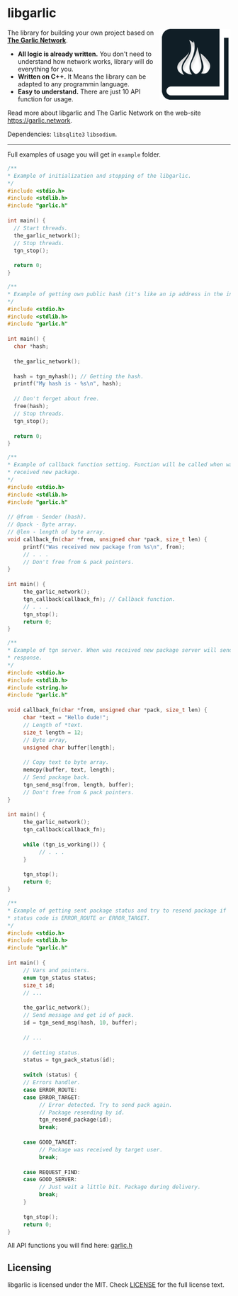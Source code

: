 # libgarlic

<img src="https://github.com/mrrva/media/blob/master/libgarlic1.png" align="right"
     alt="libgarlic logo by mrrva" width="160" height="160">

The library for building your own project based on [**The Garlic Network**](https://github.com/The-Garlic-Network/The-Garlic-Network).

* **All logic is already written.** You don't need to understand how network
works, library will do everything for you.
* **Written on C++.** It Means the library can be adapted to any
programmin language.
* **Easy to understand.** There are just 10 API function for usage.

Read more about libgarlic and The Garlic Network on the web-site https://garlic.network.

Dependencies: `libsqlite3` `libsodium`.

---

Full examples of usage you will get in `example` folder.

```C
/** 
* Example of initialization and stopping of the libgarlic.
*/
#include <stdio.h>
#include <stdlib.h>
#include "garlic.h"

int main() {
  // Start threads.
  the_garlic_network();
  // Stop threads.
  tgn_stop();
  
  return 0;
}
```

```C
/** 
* Example of getting own public hash (it's like an ip address in the internet).
*/
#include <stdio.h>
#include <stdlib.h>
#include "garlic.h"

int main() {
  char *hash;

  the_garlic_network();
 
  hash = tgn_myhash(); // Getting the hash.
  printf("My hash is - %s\n", hash);
  
  // Don't forget about free.
  free(hash);
  // Stop threads.
  tgn_stop();
  
  return 0;
}
```

```C
/** 
* Example of callback function setting. Function will be called when was
* received new package.
*/
#include <stdio.h>
#include <stdlib.h>
#include "garlic.h"

// @from - Sender (hash).
// @pack - Byte array.
// @len - length of byte array.
void callback_fn(char *from, unsigned char *pack, size_t len) {
     printf("Was received new package from %s\n", from);
     // . . . 
     // Don't free from & pack pointers.
}

int main() {
     the_garlic_network();
     tgn_callback(callback_fn); // Callback function.
     // . . .
     tgn_stop();
     return 0;
}
```

```C
/** 
* Example of tgn server. When was received new package server will send
* response.
*/
#include <stdio.h>
#include <stdlib.h>
#include <string.h>
#include "garlic.h"

void callback_fn(char *from, unsigned char *pack, size_t len) {
     char *text = "Hello dude!";
     // Length of *text.
     size_t length = 12;
     // Byte array,
     unsigned char buffer[length];
     
     // Copy text to byte array.
     memcpy(buffer, text, length);
     // Send package back.
     tgn_send_msg(from, length, buffer);
     // Don't free from & pack pointers.
}

int main() {
     the_garlic_network();
     tgn_callback(callback_fn);
     
     while (tgn_is_working()) {
          // . . .
     }
     
     tgn_stop();
     return 0;
}
```

```C
/** 
* Example of getting sent package status and try to resend package if
* status code is ERROR_ROUTE or ERROR_TARGET.
*/
#include <stdio.h>
#include <stdlib.h>
#include "garlic.h"

int main() {
     // Vars and pointers.
     enum tgn_status status;
     size_t id;
     // ...
     
     the_garlic_network();
     // Send message and get id of pack.
     id = tgn_send_msg(hash, 10, buffer);
     
     // ...
     
     // Getting status.
     status = tgn_pack_status(id);
     
     switch (status) {
     // Errors handler.
     case ERROR_ROUTE:
     case ERROR_TARGET:
          // Error detected. Try to send pack again.
          // Package resending by id.
          tgn_resend_package(id);
          break;
          
     case GOOD_TARGET:
          // Package was received by target user.
          break;
          
     case REQUEST_FIND:
     case GOOD_SERVER:
          // Just wait a little bit. Package during delivery.
          break;
     }
     
     tgn_stop();
     return 0;
}
```
All API functions you will find here: [garlic.h](https://github.com/The-Garlic-Network/libgarlic/blob/master/src/garlic.h)

## Licensing
libgarlic is licensed under the MIT. Check
[LICENSE](https://github.com/The-Garlic-Network/libgarlic/blob/master/LICENSE) for the full
license text.
